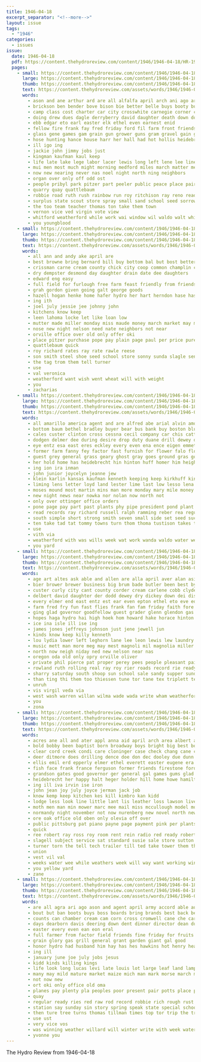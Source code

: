 ```yaml
---
title: 1946-04-18
excerpt_separator: "<!--more-->"
layout: issue
tags:
  - "1946"
categories:
  - issues
issue:
  date: 1946-04-18
  pdf: https://content.thehydroreview.com/content/1946/1946-04-18/HR-1946-04-18.pdf
  pages:
    - small: https://content.thehydroreview.com/content/1946/1946-04-18/small/HR-1946-04-18-01.jpg
      large: https://content.thehydroreview.com/content/1946/1946-04-18/large/HR-1946-04-18-01.jpg
      thumb: https://content.thehydroreview.com/content/1946/1946-04-18/thumbnails/HR-1946-04-18-01.jpg
      text: https://content.thehydroreview.com/assets/words/1946/1946-04-18/HR-1946-04-18-01.txt
      words:
        - ason and ane arthur ard are all alfalfa april arch ani ago arm army
        - brickson ben bender bove bison bie better belle buys booty buy box baseman brings bricks born brick boys bryant bar been bill barnes bars butler bethel bull block bing bout bassler board buckmaster bible broad but bounds
        - camp class cost charter car city crosswhite carnegie corner clyde cousins coy cad cline clock cor came cancer carry con county colony church chi christ comer come cox close carl child col
        - doing drew dues dagle derryberry david daughter death down done ding deal dia day der deed dering
        - ebb edgar eto earl easter elk ethel even earnest enid
        - fellow fire frank fay fred friday ford fil farm front friends felton former fancy first for from
        - glass gene games gam grain gun grower guns gram gravel gain glad ging grand grade good gar granger game given george
        - hose hunting hance house harr her hall had hot hollis heidebrecht henry hal hoard high hour hands has hydro held hobart hinton hard hershey hunter heard hill
        - ill igo ing
        - jackie john jimmy jobs just
        - kingman kaufman kaul keep
        - life late lake lege labor lacer lewis long left lene lee line ler lot lindsay lloyd law lowell land
        - mui men most much might morning medford miles march matter members mean marriage mulder man marilyn miss mak monday may mass many majors mens mond mater
        - now new nearing never nas noel night north ning neighbors
        - organ over only off odd ost
        - people pribyl park pitzer part peeler public peace place pair peal parent pleasant paul phipps president potter painting porch past pees
        - quarry quay quattlebaum
        - robbie road ruth rush rainbow run roy ritchison ray reno ready ralph rage robinson
        - surplus state scout store spray small sand school seed sorrow schoo sale special scarce soul steward shaw square sheets stange still sunday search saw sons sunrise sit sun shown seat suits short slemp sid son said steffen smith see she sage shor say sandy stephens space second season stand soap soe south strong
        - the too team teacher thomas ton take them town
        - vernon vice ved virgin vote view
        - whitford weatherford while work wai window wil waldo walt white william welding working weeks welfare was went will words way wit wheat watch worthy with
        - you youngblood
    - small: https://content.thehydroreview.com/content/1946/1946-04-18/small/HR-1946-04-18-02.jpg
      large: https://content.thehydroreview.com/content/1946/1946-04-18/large/HR-1946-04-18-02.jpg
      thumb: https://content.thehydroreview.com/content/1946/1946-04-18/thumbnails/HR-1946-04-18-02.jpg
      text: https://content.thehydroreview.com/assets/words/1946/1946-04-18/HR-1946-04-18-02.txt
      words:
        - all ann and andy ake april are
        - best browne bring bernard bill buy bottom bal but bost better bank borrow business
        - crissman carne cream county chick city coop common champlin collins car credit cox coleman cold come charles col cost clyde can cashier change class caddo
        - dry dempster desmond day daughter drain date dee daughters
        - edward eng easy
        - full field for furlough free farm feast friendly from friends fete fer first felton
        - grah gordon given going galt george goods
        - hazell hogan henke home hafer hydro her hart herndon hase has hope herbert hardware hume
        - ing ith
        - joel july jessie jee johnny john
        - kitchens know keep
        - leen lahoma locke let like loan low
        - mutter made miller monday miss maude money march market may mer man mayer
        - nose new night nelson need nate neighbors not near
        - orville office over old only offer oki
        - place pitzer purchase pope pay plain page paul per price pure post people
        - quattlebaum quick
        - roy richard rates ray rate rawle reese
        - son smith steel shoe seed school store sonny sunda slagle sense starring sweeney surprise sandy station schools susie service sells supply summer state sine
        - the tag trom them tell turner
        - use
        - val veronica
        - weatherford want wish went wheat will with weight
        - you
        - zacharias
    - small: https://content.thehydroreview.com/content/1946/1946-04-18/small/HR-1946-04-18-03.jpg
      large: https://content.thehydroreview.com/content/1946/1946-04-18/large/HR-1946-04-18-03.jpg
      thumb: https://content.thehydroreview.com/content/1946/1946-04-18/thumbnails/HR-1946-04-18-03.jpg
      text: https://content.thehydroreview.com/assets/words/1946/1946-04-18/HR-1946-04-18-03.txt
      words:
        - all amarillo america agent and are alfred abe arial alvin amos alo ald arm acres alex art auch april agi acre area asa ane
        - bottom baum bethel bradley buyer bear bus bank buy boston blue better business balance barn buffalo bring bill bridgeport buyers buckmaster brewer
        - cales custer clinton cross cessna cecil company car chis cattle carlisle city chisum caddo county cash con channel citizen challis cost cording can chris came carlile coop comes
        - dodgen delmer dee during desire drop duty duane drill dewey daughter dard done day dinner
        - eye entz esa east eres eckley every even ena ence eigen emmett ess ewy
        - former farm fanny fey factor fast furnish for flower falo flowers far full from field freidline
        - guest grey general grass geary ghost gray goes ground gras govern george getting grama
        - her hold home has heidebrecht hin hinton huff homer him height hilda hays harry hence hydro had
        - ing ion ira inman
        - john junior joycelyn jeanne jew
        - klein karlin kansas kaufman kenneth keeping keep kirkhuff kin king
        - liming lens letter loyd land lester lime last low lesso lena large loretta ling loe later lee living little lines long lesson latter
        - moses mound most martin mins man more monday mary mile money mon merrill major miles means may must mexico much members mix made moore
        - new night news near nowka nor nolan now north not
        - only over ottinger office orders
        - pone page pay part past plants phy pipe president pond plant power portales place plan present paul price private pan poe payne public porn
        - read records ray richard russell ralph ramming reber rea regular
        - south simple short strong smith seven small side set seed such seward sims surgeon share start school shall sand street sever sund sons season sell strain service sandrock stan store spring standard son sincere slim stay sunday sale
        - ten take tad tat tommy towns turn thom thoma tustison takes trucks tous than too tan the tates thomason
        - use
        - vith via
        - weatherford with was wills week wat work wanda waldo water weathers well whale wilma western will washita williams way want welcome wide wendell walk wilbur
        - you yard
    - small: https://content.thehydroreview.com/content/1946/1946-04-18/small/HR-1946-04-18-04.jpg
      large: https://content.thehydroreview.com/content/1946/1946-04-18/large/HR-1946-04-18-04.jpg
      thumb: https://content.thehydroreview.com/content/1946/1946-04-18/thumbnails/HR-1946-04-18-04.jpg
      text: https://content.thehydroreview.com/assets/words/1946/1946-04-18/HR-1946-04-18-04.txt
      words:
        - age art altes ask able and allen are alla april aver alan asi ard all
        - bier brower brewer business big brum bade butler been best byrum bassler billie barber bout bernie baby berry burgman boston bors brew
        - custer curly city cant county corder cream carlene cobb clyde collier chas caller company cad claude cost call cal carmen col cee caddo
        - delbert david daughter der dodd dewey dry dickey down dei dise dan day dinan dwight donald dairy dau dale
        - every elmer end east entz est ear even epton ethel eto eve edith emery ellis
        - farm fred fry fun fast flies frank fan fam friday faith fore friends fly folsom for floyd
        - ging glad governor goodfellow guest grader glenn glendon gas gloria george gan general
        - hopes haga hydro hai high hoek hom howard hake horace hinton home honor herman her hansen house hill hoa host has
        - ice ina isle ill ise ing
        - james jones jeffreys johnson just jene jewell jun
        - kinds know keep killy kenneth
        - lou lydia lower left leghorn lane lee leon lewis lew laundry list locke lad lot last lisbeth
        - music mett man more meg may mest magnoli mil magnolia miller merle mex meeks macks milles marshall morning mand marion mill mcaffee men mcgraw min monday
        - north now neigh niday ned new nelson near nas
        - oregon oda old only opry orville oliver
        - private phil pierce pat proper perey pees people pleasant pain paper payne proce piet putman par pearl pay public part plan page peace price pent poy pitzer peel
        - rowland ruth rolling real ray roy rier roads record rie ready russell
        - sharry saturday south shoop sun school sale sandy supper sunday sales see service swartzendruber station simpson sylvester she second selma scott shall smith schools state speaker spray sid sermon sister sandra sunda sway soon start sen sons
        - than ting thi them too thiessen tune tor tane tex triplett ten ton try thet tine the
        - unruh
        - vis virgil veda via
        - west wash warren willan wilma wade wada write wham weatherford work wit week walter will wheeler ware war wayne welding wildman while was wife with walker williams wilbur wil way went
        - you
        - zona
    - small: https://content.thehydroreview.com/content/1946/1946-04-18/small/HR-1946-04-18-05.jpg
      large: https://content.thehydroreview.com/content/1946/1946-04-18/large/HR-1946-04-18-05.jpg
      thumb: https://content.thehydroreview.com/content/1946/1946-04-18/thumbnails/HR-1946-04-18-05.jpg
      text: https://content.thehydroreview.com/assets/words/1946/1946-04-18/HR-1946-04-18-05.txt
      words:
        - acres ane all and ater appl anna aid april arch area albert ald alfred are arth aden american abide ach
        - bold bobby been baptist born broadway boys bright big best bottle bowels bein bean beg balance ben breining boy but burns bison both bricks bone blevins better bridgeport blair brant baird bell black bob buy bus
        - clear cord creek condi care cloninger case check chang cane carbon cant caddo cos council can call cushion courage chairs conde cattle county card clinton car cat core cox cost cee city
        - deer ditmore does drilling dence doe don dec dooley due dunn day dinner date
        - ellis emil erd epperly elmer ethel everett easter eugene era ean every entz eula east ery early erford effie edna earl
        - fish face frank france ferguson former friends firestone ford french frances fresh faye flowers fails foot few fon fun farm fred finder field first for from friday fed fan frost far found
        - grandson gates good governor ger general gal games gums glad guter gene gay gravel griffin given gale gas garden gilmore gue
        - heidebrecht her happy halt heger holder hill home howe hamilton hour hine heck herbert health hatfield hope hydro howard hearing hodge hardi hold hail herndon house huron has hills hughes hop henry had
        - ing ill iva irvin ise iron
        - john jean joy july joyce jerman jack job
        - know kemp keep kitchen kes kill kimbro kan kidd
        - lodge less look line little lant lis leather loss lawson live like land leto light lame letter lake ler let lady law lee life lingle
        - moth men man min mower marc mee mail miss mccullough model monday mow made must mickey main mol mexico murphy mark mclaughlin martha more mae mung madden mile money marvin may
        - normandy night november not now nurenberg new novel north news neighbors
        - ore oak office old oben only olevia off over
        - public pittsburg pat piano payne page payment pink per plants plan proud plate pest piece people pick pole peo pean paper price phipps pope parke
        - quick
        - ree robert ray ross roy room rent rein radio red ready roberta
        - slagell subject service sat standard susie sale store sutton state solid single stores spohn south sweeper skemp stanley style see sunday stuber sonny slemp son swinehart saturday sea shows seed show stock street still schmidt shower spring side six stafford sot sides sunda soon say
        - turner torn the tell tech trailer till ted take tower them than then tindel thee trier try thing tom tape table tum town tufts throw
        - union
        - vest vil val
        - weeks water wee while weathers week will way want working wind welding work wayne was wells weed wheel weatherford with wanderer wit wil war well wheat white
        - you yellow yard
        - zane
    - small: https://content.thehydroreview.com/content/1946/1946-04-18/small/HR-1946-04-18-06.jpg
      large: https://content.thehydroreview.com/content/1946/1946-04-18/large/HR-1946-04-18-06.jpg
      thumb: https://content.thehydroreview.com/content/1946/1946-04-18/thumbnails/HR-1946-04-18-06.jpg
      text: https://content.thehydroreview.com/assets/words/1946/1946-04-18/HR-1946-04-18-06.txt
      words:
        - are all agra ari ago ason and agent april army accord able author ave
        - bout but ban boots buys boss boards bring brands best back bennett bear borne bureau blix briggs been
        - counts can chamber cream cam corn cross cromwell cane che carlo college carry clinton cowboy churches chair caddo cash county city con company church clay chesters chick
        - days dearborn davis deering down dent dinner director dean during death does double day darlow
        - easter every even ean eon eral
        - full farmer from factor field friends fine friday for fruits ford fields
        - grain glory gas grill general grant garden giant gal good
        - honor hydro had husband him hay has hes hawkins hot henry head held heater horace harvest
        - ing ill
        - january june joe july jobs jesus
        - kidd kinds killing kings
        - life look long lucas levi late louis lot large leaf land lamp last
        - many may mild mature market maize mich man mark morse march mar mag model made motes main mith mater millet mast
        - not now new
        - ort oki only office old oma
        - planes pay plenty pla peoples poor present pair potts place people pride power per part post pope past phi
        - quay
        - regular ready ries red raw rod record robbie rich rough rust rear reg ron records rome robi
        - station say sunday sin story spring speak state special school son stand service speaker side sales summer see seeds show steers seed shown stock sudan sha study stockman
        - then ture tree turns thomas tillman times top tor trip the trucks tell test than
        - use ust
        - very vice vos
        - was winning weather willard will winter write with week water welcome wheat wentworth work ward
        - yvonne you
---
```


The Hydro Review from 1946-04-18

<!--more-->

